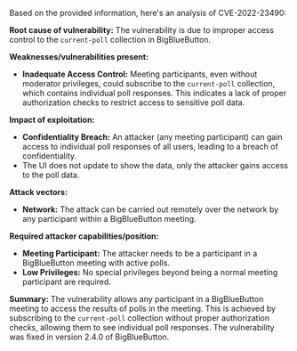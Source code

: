 Based on the provided information, here's an analysis of CVE-2022-23490:

**Root cause of vulnerability:**
The vulnerability is due to improper access control to the `current-poll` collection in BigBlueButton.

**Weaknesses/vulnerabilities present:**
- **Inadequate Access Control:** Meeting participants, even without moderator privileges, could subscribe to the `current-poll` collection, which contains individual poll responses. This indicates a lack of proper authorization checks to restrict access to sensitive poll data.

**Impact of exploitation:**
- **Confidentiality Breach:** An attacker (any meeting participant) can gain access to individual poll responses of all users, leading to a breach of confidentiality.
- The UI does not update to show the data, only the attacker gains access to the poll data.

**Attack vectors:**
- **Network:** The attack can be carried out remotely over the network by any participant within a BigBlueButton meeting.

**Required attacker capabilities/position:**
- **Meeting Participant:** The attacker needs to be a participant in a BigBlueButton meeting with active polls.
- **Low Privileges:** No special privileges beyond being a normal meeting participant are required.

**Summary:**
The vulnerability allows any participant in a BigBlueButton meeting to access the results of polls in the meeting. This is achieved by subscribing to the `current-poll` collection without proper authorization checks, allowing them to see individual poll responses. The vulnerability was fixed in version 2.4.0 of BigBlueButton.